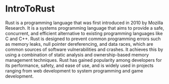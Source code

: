 # IntroToRust

Rust is a programming language that was first introduced in 2010 by Mozilla Research. It is a systems programming language that aims to provide a safe, concurrent, and efficient alternative to existing programming languages like C and C++. Rust is designed to prevent common programming errors such as memory leaks, null pointer dereferencing, and data races, which are common sources of software vulnerabilities and crashes. It achieves this by using a combination of static analysis and ownership-based memory management techniques. Rust has gained popularity among developers for its performance, safety, and ease of use, and is widely used in projects ranging from web development to system programming and game development.
